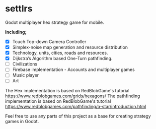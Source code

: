 # settlrs
Godot multiplayer hex strategy game for mobile.

**Including;**
- [x] Touch Top-down Camera Controller
- [x] Simplex-noise map generation and resource distribution
- [x] Technology, units, cities, roads and resources.
- [x] Dijkstra’s Algorithm based One-Turn pathfinding.
- [ ] Civilizations
- [ ] Firebase implementation - Accounts and multiplayer games
- [ ] Music player
- [ ] Art

The Hex implementation is based on RedBlobGame's tutorial https://www.redblobgames.com/grids/hexagons/
The pathfinding implementation is based on RedBlobGame's tutorial https://www.redblobgames.com/pathfinding/a-star/introduction.html

Feel free to use any parts of this project as a base for creating strategy games in Godot.
